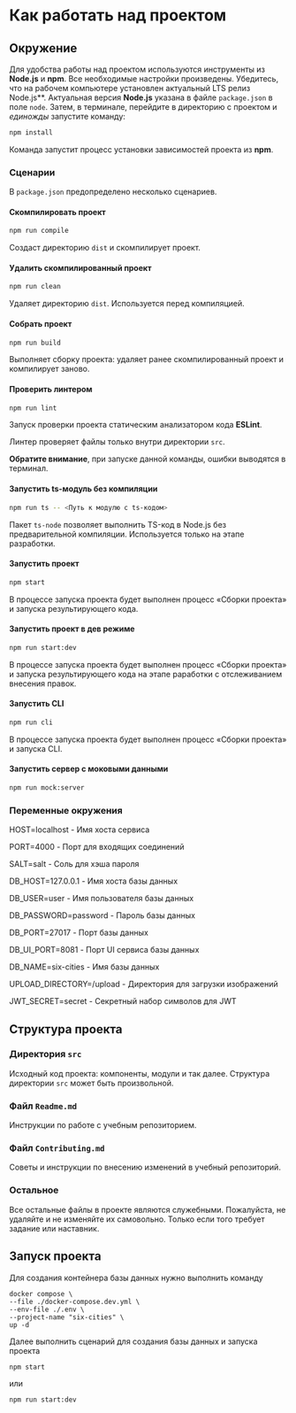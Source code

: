 # Как работать над проектом

## Окружение

Для удобства работы над проектом используются инструменты из **Node.js** и **npm**. Все необходимые настройки произведены. Убедитесь, что на рабочем компьютере установлен актуальный LTS релиз Node.js**. Актуальная версия **Node.js** указана в файле `package.json` в поле `node`. Затем, в терминале, перейдите в директорию с проектом и _единожды_ запустите команду:

```bash
npm install
```

Команда запустит процесс установки зависимостей проекта из **npm**.

### Сценарии

В `package.json` предопределено несколько сценариев.

#### Скомпилировать проект

```bash
npm run compile
```

Создаст директорию `dist` и скомпилирует проект.

#### Удалить скомпилированный проект

```bash
npm run clean
```

Удаляет директорию `dist`. Используется перед компиляцией.

#### Собрать проект

```bash
npm run build
```

Выполняет сборку проекта: удаляет ранее скомпилированный проект и компилирует заново.

#### Проверить линтером

```bash
npm run lint
```

Запуск проверки проекта статическим анализатором кода **ESLint**.

Линтер проверяет файлы только внутри директории `src`.

**Обратите внимание**, при запуске данной команды, ошибки выводятся в терминал.

#### Запустить ts-модуль без компиляции

```bash
npm run ts -- <Путь к модулю с ts-кодом>
```

Пакет `ts-node` позволяет выполнить TS-код в Node.js без предварительной компиляции. Используется только на этапе разработки.

#### Запустить проект

```bash
npm start
```

В процессе запуска проекта будет выполнен процесс «Сборки проекта» и запуска результирующего кода.

#### Запустить проект в дев режиме

```bash
npm run start:dev
```

В процессе запуска проекта будет выполнен процесс «Сборки проекта» и запуска результирующего кода на этапе раработки с отслеживанием внесения правок.


#### Запустить CLI

```bash
npm run cli
```

В процессе запуска проекта будет выполнен процесс «Сборки проекта» и запуска CLI.


#### Запустить сервер с моковыми данными

```bash
npm run mock:server
```

### Переменные окружения

HOST=localhost - Имя хоста сервиса

PORT=4000 - Порт для входящих соединений

SALT=salt - Соль для хэша пароля

DB_HOST=127.0.0.1 - Имя хоста базы данных

DB_USER=user - Имя пользователя базы данных

DB_PASSWORD=password - Пароль базы данных

DB_PORT=27017 - Порт базы данных

DB_UI_PORT=8081 - Порт UI сервиса базы данных

DB_NAME=six-cities - Имя базы данных

UPLOAD_DIRECTORY=/upload - Директория для загрузки изображений

JWT_SECRET=secret - Секретный набор символов для JWT


## Структура проекта

### Директория `src`

Исходный код проекта: компоненты, модули и так далее. Структура директории `src` может быть произвольной.

### Файл `Readme.md`

Инструкции по работе с учебным репозиторием.

### Файл `Contributing.md`

Советы и инструкции по внесению изменений в учебный репозиторий.

### Остальное

Все остальные файлы в проекте являются служебными. Пожалуйста, не удаляйте и не изменяйте их самовольно. Только если того требует задание или наставник.

## Запуск проекта

Для создания контейнера базы данных нужно выполнить команду

```
docker compose \
--file ./docker-compose.dev.yml \
--env-file ./.env \
--project-name "six-cities" \
up -d
```

Далее выполнить сценарий для создания базы данных и запуска проекта

```
npm start
```

или

```
npm run start:dev
```

